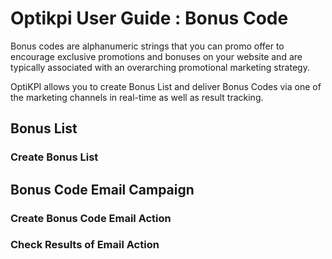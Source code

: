 # Optikpi User Guide : Bonus Code

Bonus codes are alphanumeric strings that you can promo offer to encourage exclusive promotions and bonuses on your website and are typically associated with an overarching promotional marketing strategy.

OptiKPI allows you to create Bonus List and deliver Bonus Codes via one of the marketing channels in real-time as well as result tracking.

## Bonus List&#x20;

### Create Bonus List&#x20;

## Bonus Code Email Campaign

### Create Bonus Code Email Action

### Check Results of Email Action



